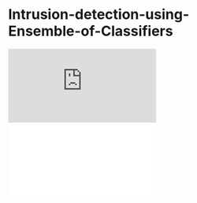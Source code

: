 # Intrusion-detection-using-Ensemble-of-Classifiers
<embed src=" https://github.com/tanujatammireddy/Intrusion-detection-using-Ensemble-of-Classifiers/blob/main/IntrusionDetection.pdf" type="application/pdf">
<embed src="/Intrusion-detection-using-Ensemble-of-Classifiers/IntrusionDetection.pdf" type="application/pdf">


